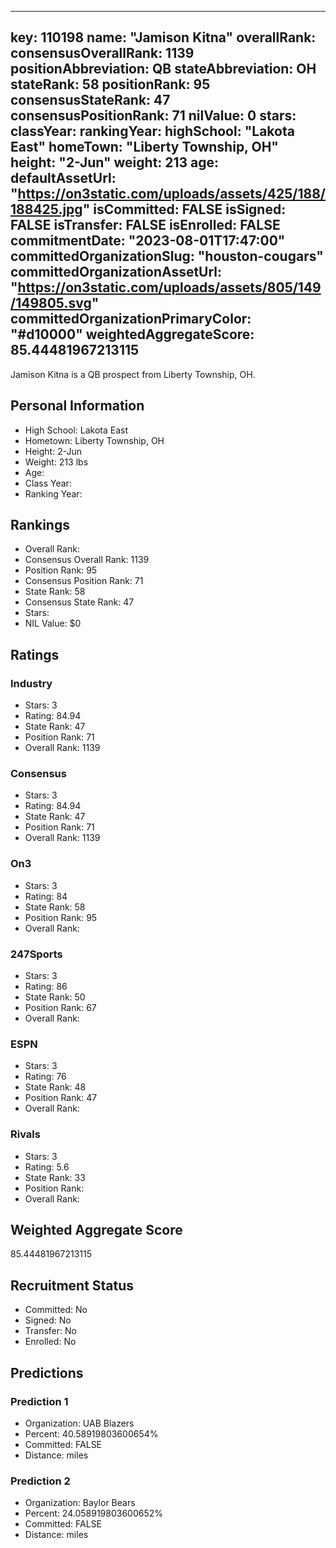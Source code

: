 ---
  key: 110198
  name: "Jamison Kitna"
  overallRank: 
  consensusOverallRank: 1139
  positionAbbreviation: QB
  stateAbbreviation: OH
  stateRank: 58
  positionRank: 95
  consensusStateRank: 47
  consensusPositionRank: 71
  nilValue: 0
  stars: 
  classYear: 
  rankingYear: 
  highSchool: "Lakota East"
  homeTown: "Liberty Township, OH"
  height: "2-Jun"
  weight: 213
  age: 
  defaultAssetUrl: "https://on3static.com/uploads/assets/425/188/188425.jpg"
  isCommitted: FALSE
  isSigned: FALSE
  isTransfer: FALSE
  isEnrolled: FALSE
  commitmentDate: "2023-08-01T17:47:00"
  committedOrganizationSlug: "houston-cougars"
  committedOrganizationAssetUrl: "https://on3static.com/uploads/assets/805/149/149805.svg"
  committedOrganizationPrimaryColor: "#d10000"
  weightedAggregateScore: 85.44481967213115
  ---
  
  Jamison Kitna is a QB prospect from Liberty Township, OH.
  
  ## Personal Information
  - High School: Lakota East
  - Hometown: Liberty Township, OH
  - Height: 2-Jun
  - Weight: 213 lbs
  - Age: 
  - Class Year: 
  - Ranking Year: 
  
  ## Rankings
  - Overall Rank: 
  - Consensus Overall Rank: 1139
  - Position Rank: 95
  - Consensus Position Rank: 71
  - State Rank: 58
  - Consensus State Rank: 47
  - Stars: 
  - NIL Value: $0
  
  ## Ratings
  
  ### Industry
  - Stars: 3
  - Rating: 84.94
  - State Rank: 47
  - Position Rank: 71
  - Overall Rank: 1139
  
  ### Consensus
  - Stars: 3
  - Rating: 84.94
  - State Rank: 47
  - Position Rank: 71
  - Overall Rank: 1139
  
  ### On3
  - Stars: 3
  - Rating: 84
  - State Rank: 58
  - Position Rank: 95
  - Overall Rank: 
  
  ### 247Sports
  - Stars: 3
  - Rating: 86
  - State Rank: 50
  - Position Rank: 67
  - Overall Rank: 
  
  ### ESPN
  - Stars: 3
  - Rating: 76
  - State Rank: 48
  - Position Rank: 47
  - Overall Rank: 
  
  ### Rivals
  - Stars: 3
  - Rating: 5.6
  - State Rank: 33
  - Position Rank: 
  - Overall Rank: 
  
  ## Weighted Aggregate Score
  85.44481967213115
  
  ## Recruitment Status
  - Committed: No
  - Signed: No
  - Transfer: No
  - Enrolled: No
  
  
  
  ## Predictions
  
  ### Prediction 1
  - Organization: UAB Blazers
  - Percent: 40.58919803600654%
  - Committed: FALSE
  - Distance:  miles
  
  ### Prediction 2
  - Organization: Baylor Bears
  - Percent: 24.058919803600652%
  - Committed: FALSE
  - Distance:  miles
  